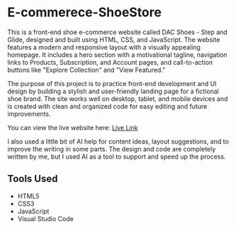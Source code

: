 # E-commerece-ShoeStore
This is a front-end shoe e-commerce website called DAC Shoes - Step and Glide, designed and built using HTML, CSS, and JavaScript. 
The website features a modern and responsive layout with a visually appealing homepage. 
It includes a hero section with a motivational tagline, navigation links to Products, Subscription, and Account pages, and call-to-action buttons like "Explore Collection" and "View Featured."

The purpose of this project is to practice front-end development and UI design by building a stylish and user-friendly landing page for a fictional shoe brand. 
The site works well on desktop, tablet, and mobile devices and is created with clean and organized code for easy editing and future improvements.

You can view the live website here: [Live Link](https://dacshoestore.netlify.app/)

I also used a little bit of AI help for content ideas, layout suggestions, and to improve the writing in some parts. 
The design and code are completely written by me, but I used AI as a tool to support and speed up the process.

## Tools Used

- HTML5  
- CSS3  
- JavaScript  
- Visual Studio Code


